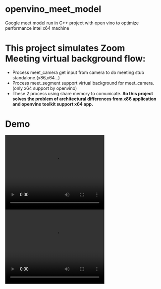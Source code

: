# openvino_meet_model
Google meet model run in C++ project with open vino to optimize performance intel x64 machine

# This project simulates Zoom Meeting virtual background flow:
- Process meet_camera get input from camera to do meeting stub standalone.(x86,x64...)
- Process meet_segment support virtual background for meet_camera.(only x64 support by openvino)
- These 2 process using share memory to comunicate.
**So this project solves the problem of architectural differences from x86 application and openvino toolkit support x64 app.**

# Demo
<video width="320" height="240" controls>
  <source src="demo/demo.mp4" type="video/mp4">
</video>
<video width="320" height="240" controls>
  <source src="demo/cpu_using.mp4" type="video/mp4">
</video>
